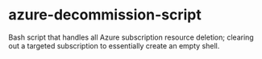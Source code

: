 # azure-decommission-script
Bash script that handles all Azure subscription resource deletion; clearing out a targeted subscription to essentially create an empty shell.
